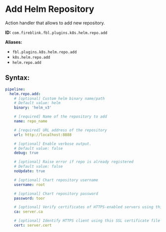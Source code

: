 # Add Helm Repository

Action handler that allows to add new repository.

**ID:** `com.fireblink.fbl.plugins.k8s.helm.repo.add`

**Aliases:**

- `fbl.plugins.k8s.helm.repo.add`
- `k8s.helm.repo.add`
- `helm.repo.add`

## Syntax:

```yaml
pipeline:
  helm.repo.add:
    # [optional] Custom helm binary name/path
    # Default value: helm
    binary: 'helm_v3'

    # [required] Name of the repository to add
    name: repo_name

    # [required] URL address of the repository
    url: http://localhost:8888

    # [optional] Enable verbose output.
    # Default value: false
    debug: true

    # [optional] Raise error if repo is already registered
    # Default value: false
    noUpdate: true

    # [optional] Chart repository username
    username: root

    # [optional] Chart repository password
    password: toor

    # [optional] Verify certificates of HTTPS-enabled servers using this CA bundle
    ca: server.ca

    # [optional] Identify HTTPS client using this SSL certificate file
    cert: server.cert
```
